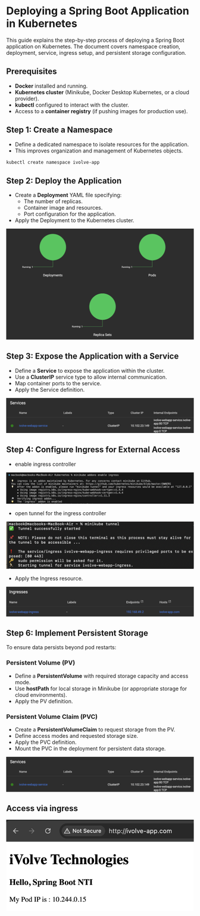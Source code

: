 # Deploying a Spring Boot Application in Kubernetes

This guide explains the step-by-step process of deploying a Spring Boot application on Kubernetes. The document covers namespace creation, deployment, service, ingress setup, and persistent storage configuration.

## Prerequisites
- **Docker** installed and running.
- **Kubernetes cluster** (Minikube, Docker Desktop Kubernetes, or a cloud provider).
- **kubectl** configured to interact with the cluster.
- Access to a **container registry** (if pushing images for production use).

## Step 1: Create a Namespace
- Define a dedicated namespace to isolate resources for the application.
- This improves organization and management of Kubernetes objects.
```bash
kubectl create namespace ivolve-app
```
## Step 2: Deploy the Application
- Create a **Deployment** YAML file specifying:
  - The number of replicas.
  - Container image and resources.
  - Port configuration for the application.
- Apply the Deployment to the Kubernetes cluster.

![Alt text](assets/pic1.png)

## Step 3: Expose the Application with a Service
- Define a **Service** to expose the application within the cluster.
- Use a **ClusterIP** service type to allow internal communication.
- Map container ports to the service.
- Apply the Service definition.

![Alt text](assets/pic5.png)

## Step 4: Configure Ingress for External Access
- enable ingress controller 

![Alt text](assets/pic2.png)

- open tunnel for  the ingress controller

![Alt text](assets/pic3.png)

- Apply the Ingress resource.

![Alt text](assets/pic4.png)

## Step 6: Implement Persistent Storage
To ensure data persists beyond pod restarts:

### Persistent Volume (PV)
- Define a **PersistentVolume** with required storage capacity and access mode.
- Use **hostPath** for local storage in Minikube (or appropriate storage for cloud environments).
- Apply the PV definition.

### Persistent Volume Claim (PVC)
- Create a **PersistentVolumeClaim** to request storage from the PV.
- Define access modes and requested storage size.
- Apply the PVC definition.
- Mount the PVC in the deployment for persistent data storage.

![Alt text](assets/pic5.png)

## Access via ingress

![Alt text](assets/pic7.png)

